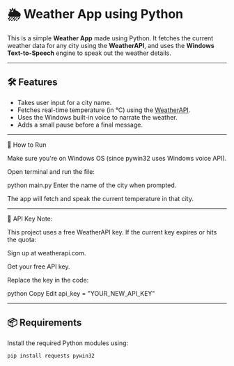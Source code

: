 # 🌦️ Weather App using Python

This is a simple **Weather App** made using Python. It fetches the current weather data for any city using the **WeatherAPI**, and uses the **Windows Text-to-Speech** engine to speak out the weather details.

---

## 🛠️ Features

- Takes user input for a city name.
- Fetches real-time temperature (in °C) using the [WeatherAPI](https://www.weatherapi.com/).
- Uses the Windows built-in voice to narrate the weather.
- Adds a small pause before a final message.

---

🚀 How to Run

Make sure you're on Windows OS (since pywin32 uses Windows voice API).

Open terminal and run the file:

python main.py
Enter the name of the city when prompted.

The app will fetch and speak the current temperature in that city.

---

🔐 API Key Note:

This project uses a free WeatherAPI key. If the current key expires or hits the quota:

Sign up at weatherapi.com.

Get your free API key.

Replace the key in the code:

python
Copy
Edit
api_key = "YOUR_NEW_API_KEY"

---

## 📦 Requirements

Install the required Python modules using:

```bash
pip install requests pywin32

